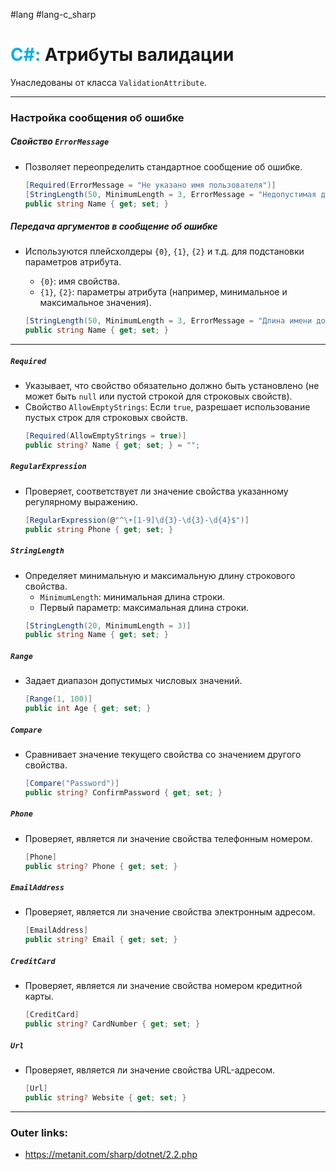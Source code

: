 #lang #lang-c_sharp
# <font color="#00b0f0">C#:</font> Атрибуты валидации

Унаследованы от класса `ValidationAttribute`.

---
### Настройка сообщения об ошибке

##### **Свойство `ErrorMessage`**
- Позволяет переопределить стандартное сообщение об ошибке.
  ```csharp
  [Required(ErrorMessage = "Не указано имя пользователя")]
  [StringLength(50, MinimumLength = 3, ErrorMessage = "Недопустимая длина имени")]
  public string Name { get; set; }
  ```

##### **Передача аргументов в сообщение об ошибке**
- Используются плейсхолдеры `{0}`, `{1}`, `{2}` и т.д. для подстановки параметров атрибута.
  - `{0}`: имя свойства.
  - `{1}`, `{2}`: параметры атрибута (например, минимальное и максимальное значения).

  ```csharp
  [StringLength(50, MinimumLength = 3, ErrorMessage = "Длина имени должна быть в диапазоне от {2}-{1} символов")] // от 3-50 символов
  public string Name { get; set; }
  ```

---


##### **`Required`**
- Указывает, что свойство обязательно должно быть установлено (не может быть `null` или пустой строкой для строковых свойств).
- Свойство `AllowEmptyStrings`: Если `true`, разрешает использование пустых строк для строковых свойств.
  ```csharp
  [Required(AllowEmptyStrings = true)]
  public string? Name { get; set; } = "";
  ```

##### **`RegularExpression`**
- Проверяет, соответствует ли значение свойства указанному регулярному выражению.
  ```csharp
  [RegularExpression(@"^\+[1-9]\d{3}-\d{3}-\d{4}$")]
  public string Phone { get; set; }
  ```
 
##### **`StringLength`**
- Определяет минимальную и максимальную длину строкового свойства.
  - `MinimumLength`: минимальная длина строки.
  - Первый параметр: максимальная длина строки.
  ```csharp
  [StringLength(20, MinimumLength = 3)]
  public string Name { get; set; }
  ```

##### **`Range`**
- Задает диапазон допустимых числовых значений.
  ```csharp
  [Range(1, 100)]
  public int Age { get; set; }
  ```

##### **`Compare`**
- Сравнивает значение текущего свойства со значением другого свойства.
  ```csharp
  [Compare("Password")]
  public string? ConfirmPassword { get; set; }
  ```

##### **`Phone`**
- Проверяет, является ли значение свойства телефонным номером.
  ```csharp
  [Phone]
  public string? Phone { get; set; }
  ```

##### **`EmailAddress`**
- Проверяет, является ли значение свойства электронным адресом.
  ```csharp
  [EmailAddress]
  public string? Email { get; set; }
  ```

##### **`CreditCard`**
- Проверяет, является ли значение свойства номером кредитной карты.
  ```csharp
  [CreditCard]
  public string? CardNumber { get; set; }
  ```

##### **`Url`**
- Проверяет, является ли значение свойства URL-адресом.
  ```csharp
  [Url]
  public string? Website { get; set; }
  ```

---
### Outer links:
- https://metanit.com/sharp/dotnet/2.2.php